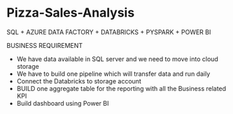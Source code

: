 # Pizza-Sales-Analysis
SQL + AZURE DATA FACTORY + DATABRICKS + PYSPARK + POWER BI

BUSINESS REQUIREMENT

- We have data available in SQL server and we need to move into cloud storage
- We have to build one pipeline which will transfer data and run daily
- Connect the Databricks to storage account
- BUILD one aggregate table for the reporting with all the Business related KPI
- Build dashboard using Power BI
